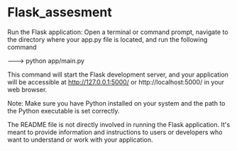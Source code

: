 # Flask_assesment

Run the Flask application: Open a terminal or command prompt, navigate to the directory where your app.py file is located, and run the following command

---> python app/main.py

This command will start the Flask development server, and your application will be accessible at http://127.0.0.1:5000/ or http://localhost:5000/ in your web browser.

Note: Make sure you have Python installed on your system and the path to the Python executable is set correctly.

The README file is not directly involved in running the Flask application. It's meant to provide information and instructions to users or developers who want to understand or work with your application.
